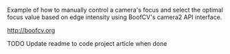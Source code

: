 Example of how to manually control a camera's focus and select
the optimal focus value based on edge intensity using BoofCV's
camera2 API interface.

http://boofcv.org

TODO Update readme to code project article when done